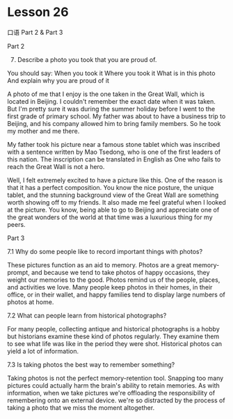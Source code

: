 # Lesson 26

口语 Part 2 & Part 3

Part 2

7.  Describe a photo you took that you are proud of. 

You should say:
When you took it
Where you took it
What is in this photo
And explain why you are proud of it

A photo of me that I enjoy is the one taken in the Great Wall, which is located in Beijing. I couldn't remember the exact date when it was taken. But I'm pretty sure it was during the summer holiday before I went to the first grade of primary school. My father was about to have a business trip to Beijing, and his company allowed him to bring family members. So he took my mother and me there.

My father took his picture near a famous stone tablet which was inscribed with a sentence written by Mao Tsedong, who is one of the first leaders of this nation. The inscription can be translated in English as One who fails to reach the Great Wall is not a hero.

Well, I felt extremely excited to have a picture like this. One of the reason is that it has a perfect composition. You know the nice posture, the unique tablet, and the stunning background view of the Great Wall are something worth showing off to my friends. It also made me feel grateful when I looked at the picture. You know, being able to go to Beijing and appreciate one of the great wonders of the world at that time was a luxurious thing for my peers.



Part 3

7.1 Why do some people like to record important things with photos?

These pictures function as an aid to memory. Photos are a great memory-prompt, and because we tend to take photos of happy occasions, they weight our memories to the good. Photos remind us of the people, places, and activities we love. Many people keep photos in their homes, in their office, or in their wallet, and happy families tend to display large numbers of photos at home.

7.2 What can people learn from historical photographs?

For many people, collecting antique and historical photographs is a hobby but historians examine these kind of photos regularly. They examine them to see what life was like in the period they were shot. Historical photos can yield a lot of information.

7.3 Is taking photos the best way to remember something?

Taking photos is not the perfect memory-retention tool. Snapping too many pictures could actually harm the brain's ability to retain memories. As with information, when we take pictures we're offloading the responsibility of remembering onto an external device. we're so distracted by the process of taking a photo that we miss the moment altogether.





